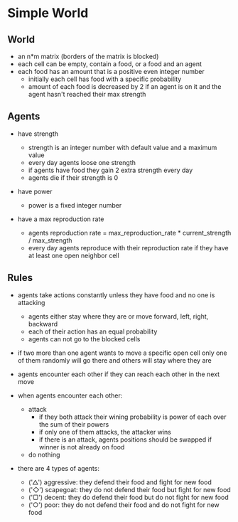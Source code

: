 # Simple World

## World
- an n*m matrix (borders of the matrix is blocked)
- each cell can be empty, contain a food, or a food and an agent
- each food has an amount that is a positive even integer number  
    - initially each cell has food with a specific probability   
    - amount of each food is decreased by 2 if an agent is on it and the agent hasn't reached their max strength

## Agents
- have strength
    - strength is an integer number with default value and a maximum value
    - every day agents loose one strength
    - if agents have food they gain 2 extra strength every day 
    - agents die if their strength is 0
    
- have power
    - power is a fixed integer number
    
- have a max reproduction rate
    - agents reproduction rate = max_reproduction_rate * current_strength / max_strength
    - every day agents reproduce with their reproduction rate if they have at least one open neighbor cell

    
## Rules
- agents take actions constantly unless they have food and no one is attacking
    - agents either stay where they are or move forward, left, right, backward
    - each of their action has an equal probability 
    - agents can not go to the blocked cells

- if two more than one agent wants to move a specific open cell only one of them randomly will go there and others will stay where they are
- agents encounter each other if they can reach each other in the next move

- when agents encounter each other:
    - attack
        - if they both attack their wining probability is power of each over the sum of their powers
        - if only one of them attacks, the attacker wins
        - if there is an attack, agents positions should be swapped if winner is not already on food
    - do nothing

- there are 4 types of agents:
   - ('△') aggressive: they defend their food and fight for new food
   - ('◇') scapegoat: they do not defend their food but fight for new food
   - ('▢') decent: they do defend their food but do not fight for new food   
   - ('○') poor: they do not defend their food and do not fight for new food
 